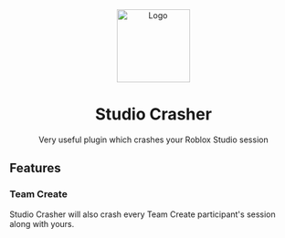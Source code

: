 <div align="center">
	<img src="https://github.com/plugin-essentials/studio-crasher/assets/96776358/2b8cdb88-717f-421f-af38-cdff14bf1dd0"
 width="128" alt="Logo"/>
	<h1>Studio Crasher</h1>
	<p>Very useful plugin which crashes your Roblox Studio session</p>
</div>

## Features

### Team Create

Studio Crasher will also crash every Team Create participant's session along with yours.
